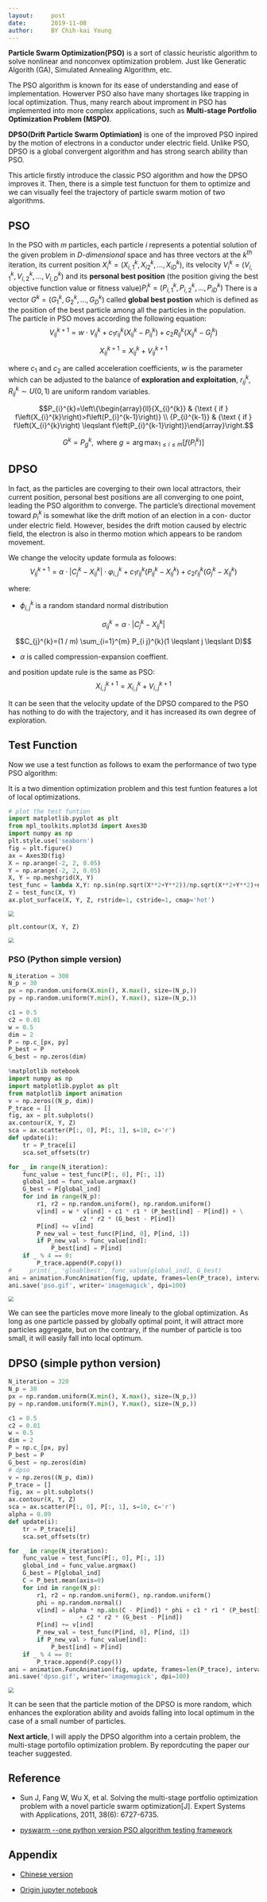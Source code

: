 ```yaml
---
layout:     post
date:       2019-11-08
author:     BY Chih-kai Young
---
```


**Particle Swarm Optimization(PSO)** is a sort of classic heuristic algorithm to solve nonlinear and nonconvex optimization problem. Just like Generatic Algorith (GA), Simulated Annealing Algorithm, etc. 

The PSO algorithm is known for its ease of understanding and ease of implementation. Howerver PSO also have many shortages like trapping in local optimization. Thus, many rearch about improment in PSO has implemented into more complex applications, such as **Multi-stage Portfolio Optimization Problem (MSPO)**. 

**DPSO(Drift Particle Swarm Optimiation)** is one of the improved PSO inpired by the motion of electrons in a conductor under electric field. Unlike PSO, DPSO is a global convergent algorithm and has strong search ability than PSO.

This article firstly introduce the classic PSO algorithm and how the DPSO improves it. Then, there is a simple test functuon for them to optimize and we can visually feel the trajectory of particle swarm motion of two algorithms.

## PSO

In the PSO with $m$ particles, each particle $i$ represents a potential solution of the given problem in *D-dimensional* space and has three vectors at the $k^{th}$ iteration, its current position $X_{i}^{k}=\left(X_{i, 1}^{k}, X_{i 2}^{k}, \ldots, X_{i D}^{k}\right)$, its velocity $V_{i}^{k}=\left(V_{i, 1}^{k}, V_{i, 2}^{k}, \ldots, V_{i, D}^{k}\right)$ and its **personal best position** (the position giving the best objective function value or fitness value)$P_{i}^{k}=\left(P_{i, 1}^{k}, P_{i, 2}^{k}, \ldots, P_{i D}^{k}\right)$ There is a vector $G^{k}=\left(G_{1}^{k}, G_{2}^{k}, \ldots, G_{D}^{k}\right)$ called **global best postion** which is defined as the position of the best particle among all the particles in the population. The particle in PSO moves according the following equation:
$$V_{i j}^{k+1}=w \cdot V_{i j}^{k}+c_{1} r_{i j}^{k}\left(X_{i j}^{k}-P_{i j}^{k}\right)+c_{2} R_{i j}^{k}\left(X_{i j}^{k}-G_{j}^{k}\right)$$

$$X_{i j}^{k+1}=X_{i j}^{k}+V_{i j}^{k+1}$$

where $c_1$ and $c_2$ are called acceleration coefficients, $w$ is the parameter which can be adjusted to the balance of **exploration and exploitation**, $r_{i j}^{k}, R_{i j}^{k} \sim U(0,1)$ are uniform random variables.

$$P_{i}^{k}=\left\{\begin{array}{ll}{X_{i}^{k}} & {\text { if } f\left(X_{i}^{k}\right)>f\left(P_{i}^{k-1}\right)} \\ {P_{i}^{k-1}} & {\text { if } f\left(X_{i}^{k}\right) \leqslant f\left(P_{i}^{k-1}\right)}\end{array}\right.$$

$$G^{k}=P_{g}^{k}, \text { where } g=\arg \max _{1 \leqslant i \leqslant m}\left[f\left(P_{i}^{k}\right)\right]$$

## DPSO

In fact, as the particles are coverging to their own local attractors, their current position, personal best positions are all converging to one point, leading the PSO algorithm to converge. The particle’s directional movement toward $p_i^k$ is somewhat like the drift motion of an election in a con- ductor under electric field. However, besides the drift motion caused by electric field, the electron is also in thermo motion which appears to be random movement.

We change the velocity update formula as foloows:
$$V_{i j}^{k+1}=\alpha \cdot\left|C_{j}^{k}-X_{i j}^{k}\right| \cdot \varphi_{i, j}^{k}+c_{1} r_{i j}^{k}\left(P_{i j}^{k}-X_{i j}^{k}\right)+c_{2} r_{i j}^{k}\left(G_{j}^{k}-X_{i j}^{k}\right)$$

where:

- $\phi_{i,j}^k$ is a random standard normal distribution


$$\sigma_{i j}^{k}=\alpha \cdot\left|C_{j}^{k}-X_{i j}^{k}\right|$$ 

$$C_{j}^{k}=(1 / m) \sum_{i=1}^{m} P_{i j}^{k}(1 \leqslant j \leqslant D)$$

- $\alpha$ is called compression-expansion coeffient.

and position update rule is the same as PSO:
$$X_{i, j}^{k+1}=X_{i, j}^{k}+V_{i, j}^{k+1}$$


It can be seen that the velocity update of the DPSO compared to the PSO has nothing to do with the trajectory, and it has increased its own degree of exploration.

## Test Function 

Now we use a test function as follows to exam the performance of two type PSO algorithm:

It is a two dimention optimization problem and this test funtion features a lot of local optimizations.


```python
# plot the test funtion
import matplotlib.pyplot as plt
from mpl_toolkits.mplot3d import Axes3D
import numpy as np
plt.style.use('seaborn')
fig = plt.figure()
ax = Axes3D(fig)
X = np.arange(-2, 2, 0.05)
Y = np.arange(-2, 2, 0.05)
X, Y = np.meshgrid(X, Y)
test_func = lambda X,Y: np.sin(np.sqrt(X**2+Y**2))/np.sqrt(X**2+Y**2)+np.exp((np.cos(2*np.pi*X)+np.cos(2*np.pi*Y))/2)-2.71289
Z = test_func(X, Y)
ax.plot_surface(X, Y, Z, rstride=1, cstride=1, cmap='hot')
```


<img src="https://pic.superbed.cn/item/5dc4ca4d8e0e2e3ee97bfc60.png" style="zoom:67%;" />

```python
plt.contour(X, Y, Z)
```


<img src="https://pic.superbed.cn/item/5dc4ca4d8e0e2e3ee97bfc69.png" style="zoom:67%;" />


### PSO (Python simple version)


```python
N_iteration = 300
N_p = 30
px = np.random.uniform(X.min(), X.max(), size=(N_p,))
py = np.random.uniform(Y.min(), Y.max(), size=(N_p,))

c1 = 0.5
c2 = 0.01
w = 0.5
dim = 2
P = np.c_[px, py]
P_best = P
G_best = np.zeros(dim)
```


```python
%matplotlib notebook
import numpy as np
import matplotlib.pyplot as plt
from matplotlib import animation
v = np.zeros((N_p, dim))
P_trace = []
fig, ax = plt.subplots()
ax.contour(X, Y, Z)
sca = ax.scatter(P[:, 0], P[:, 1], s=10, c='r')
def update(i):
    tr = P_trace[i]
    sca.set_offsets(tr)

for _ in range(N_iteration):
    func_value = test_func(P[:, 0], P[:, 1])
    global_ind = func_value.argmax()
    G_best = P[global_ind]
    for ind in range(N_p):
        r1, r2 = np.random.uniform(), np.random.uniform()
        v[ind] = w * v[ind] + c1 * r1 * (P_best[ind] - P[ind]) + \
                    c2 * r2 * (G_best - P[ind])
        P[ind] += v[ind]
        P_new_val = test_func(P[ind, 0], P[ind, 1])
        if P_new_val > func_value[ind]:
            P_best[ind] = P[ind]
    if _ % 4 == 0:
        P_trace.append(P.copy())
#     print(_, 'gloablbest', func_value[global_ind], G_best)
ani = animation.FuncAnimation(fig, update, frames=len(P_trace), interval=30, blit=True)
ani.save('pso.gif', writer='imagemagick', dpi=100)
```

<img src="https://pic.superbed.cn/item/5dc44d448e0e2e3ee967e1cc.gif" style="zoom:67%;" />

We can see the particles move more linealy to the global optimization. As long as one particle passed by globally optimal point, it will attract more particles aggregate, but on the contrary, if the number of particle is too small, it will easily fall into local optimum.

## DPSO (simple python version)

```python
N_iteration = 320
N_p = 30
px = np.random.uniform(X.min(), X.max(), size=(N_p,))
py = np.random.uniform(Y.min(), Y.max(), size=(N_p,))

c1 = 0.5
c2 = 0.01
w = 0.5
dim = 2
P = np.c_[px, py]
P_best = P
G_best = np.zeros(dim)
# dpso
v = np.zeros((N_p, dim))
P_trace = []
fig, ax = plt.subplots()
ax.contour(X, Y, Z)
sca = ax.scatter(P[:, 0], P[:, 1], s=10, c='r')
alpha = 0.09
def update(i):
    tr = P_trace[i]
    sca.set_offsets(tr)

for _ in range(N_iteration):
    func_value = test_func(P[:, 0], P[:, 1])
    global_ind = func_value.argmax()
    G_best = P[global_ind]
    C = P_best.mean(axis=0)
    for ind in range(N_p):
        r1, r2 = np.random.uniform(), np.random.uniform()
        phi = np.random.normal()
        v[ind] = alpha * np.abs(C - P[ind]) * phi + c1 * r1 * (P_best[ind] - P[ind]) + \
                    + c2 * r2 * (G_best - P[ind])
        P[ind] += v[ind]
        P_new_val = test_func(P[ind, 0], P[ind, 1])
        if P_new_val > func_value[ind]:
            P_best[ind] = P[ind]
    if _ % 4 == 0:
        P_trace.append(P.copy())
ani = animation.FuncAnimation(fig, update, frames=len(P_trace), interval=20, blit=True)
ani.save('dpso.gif', writer='imagemagick', dpi=100)

```

<img src="https://pic.superbed.cn/item/5dc4bf658e0e2e3ee97a684d.gif" style="zoom:67%;" />

It can be seen that the particle motion of the DPSO is more random, which enhances the exploration ability and avoids falling into local optimum in the case of a small number of particles.

**Next article**, I will apply the DPSO algorithm into a certain problem, the multi-stage portofilo optimization problem. By repordcuting the paper our teacher suggested.

## Reference

- Sun J, Fang W, Wu X, et al. Solving the multi-stage portfolio optimization problem with a novel particle swarm optimization[J]. Expert Systems with Applications, 2011, 38(6): 6727-6735.

- [pyswarm --one python version PSO algorithm testing framework](https://github.com/ljvmiranda921/pyswarms)

## Appendix

- [Chinese version]()

- [Origin jupyter notebook]()